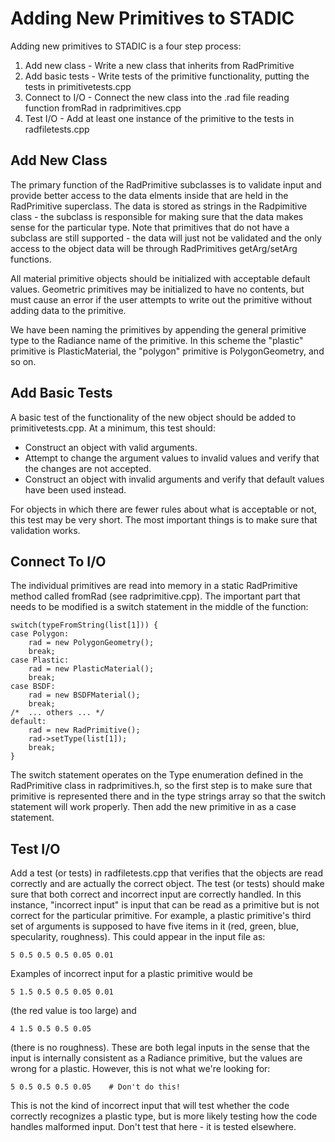 Adding New Primitives to STADIC
===============================

Adding new primitives to STADIC is a four step process:

1. Add new class - Write a new class that inherits from RadPrimitive
2. Add basic tests - Write tests of the primitive functionality, putting the tests in primitivetests.cpp
3. Connect to I/O - Connect the new class into the .rad file reading function fromRad in radprimitives.cpp
4. Test I/O - Add at least one instance of the primitive to the tests in radfiletests.cpp

Add New Class
-------------

The primary function of the RadPrimitive subclasses is to validate input and provide better access to the
data elments inside that are held in the RadPrimitive superclass. The data is stored as strings in the 
Radpimitive class - the subclass is responsible for making sure that the data makes sense for the particular
type. Note that primitives that do not have a subclass are still supported - the data will just not be
validated and the only access to the object data will be through RadPrimitives getArg/setArg functions.

All material primitive objects should be initialized with acceptable default values. Geometric primitives may
be initialized to have no contents, but must cause an error if the user attempts to write out the primitive
without adding data to the primitive.

We have been naming the primitives by appending the general primitive type to the Radiance name of the
primitive. In this scheme the "plastic" primitive is PlasticMaterial, the "polygon" primitive is
PolygonGeometry, and so on.

Add Basic Tests
---------------

A basic test of the functionality of the new object should be added to primitivetests.cpp. At a minimum, this
test should:

* Construct an object with valid arguments.
* Attempt to change the argument values to invalid values and verify that the changes are not accepted.
* Construct an object with invalid arguments and verify that default values have been used instead.

For objects in which there are fewer rules about what is acceptable or not, this test may be very short. The most
important things is to make sure that validation works.

Connect To I/O
--------------

The individual primitives are read into memory in a static RadPrimitive method called fromRad (see
radprimitive.cpp). The important part that needs to be modified is a switch statement in the middle
of the function:

    switch(typeFromString(list[1])) {
    case Polygon:
        rad = new PolygonGeometry();
        break;
    case Plastic:
        rad = new PlasticMaterial();
        break;
    case BSDF:
        rad = new BSDFMaterial();
        break;
    /*  ... others ... */
    default:
        rad = new RadPrimitive();
        rad->setType(list[1]);
        break;
    }

The switch statement operates on the Type enumeration defined in the RadPrimitive class in radprimitives.h,
so the first step is to make sure that primitive is represented there and in the type strings array so that
the switch statement will work properly. Then add the new primitive in as a case statement.

Test I/O
--------

Add a test (or tests) in radfiletests.cpp that verifies that the objects are read correctly and are actually
the correct object. The test (or tests) should make sure that both correct and incorrect input are correctly
handled. In this instance, "incorrect input" is input that can be read as a primitive but is not correct for
the particular primitive. For example, a plastic primitive's third set of arguments is supposed to have five
items in it (red, green, blue, specularity, roughness). This could appear in the input file as:

    5 0.5 0.5 0.5 0.05 0.01

Examples of incorrect input for a plastic primitive would be

    5 1.5 0.5 0.5 0.05 0.01

(the red value is too large) and

    4 1.5 0.5 0.5 0.05
    
(there is no roughness). These are both legal inputs in the sense that the input is internally consistent
as a Radiance primitive, but the values are wrong for a plastic. However, this is not what we're looking for:

    5 0.5 0.5 0.5 0.05    # Don't do this!

This is not the kind of incorrect input that will test whether the code correctly recognizes a plastic type,
but is more likely testing how the code handles malformed input. Don't test that here - it is tested elsewhere.
